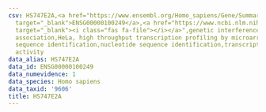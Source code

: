 ```yaml
---
csv: HS747E2A,<a href="https://www.ensembl.org/Homo_sapiens/Gene/Summary?db=core;g=ENSG00000100249"
  target="_blank">ENSG00000100249</a>,<a href="https://www.ncbi.nlm.nih.gov/pubmed/17216044"
  target="_blank"><i class="fas fa-file"></i></a>",genetic interference,functional
  association,HeLa, high throughput transcription profiling by microarray,nucleotide
  sequence identification,nucleotide sequence identification,transcriptional regulation,up-regulates
  activity
data_alias: HS747E2A
data_id: ENSG00000100249
data_numevidence: 1
data_species: Homo sapiens
data_taxid: '9606'
title: HS747E2A
---
```

